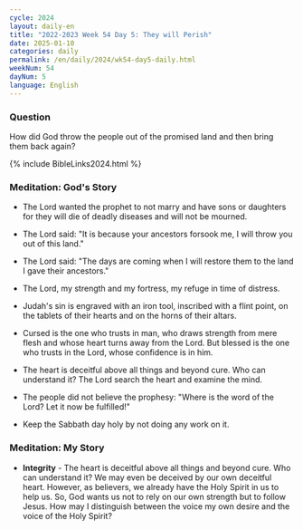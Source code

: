 ```yaml
---
cycle: 2024
layout: daily-en
title: "2022-2023 Week 54 Day 5: They will Perish"
date: 2025-01-10
categories: daily
permalink: /en/daily/2024/wk54-day5-daily.html
weekNum: 54
dayNum: 5
language: English
---
```


### Question     
How did God throw the people out of the promised land and then bring them back again?

{% include BibleLinks2024.html %} 

### Meditation: God's Story   
+ The Lord wanted the prophet to not marry and have sons or daughters for they will die of deadly diseases and will not be mourned. 

+ The Lord said: "It is because your ancestors forsook me, I will throw you out of this land." 

+ The Lord said: "The days are coming when I will restore them to the land I gave their ancestors." 

+ The Lord, my strength and my fortress, my refuge in time of distress. 

+ Judah's sin is engraved with an iron tool, inscribed with a flint point, on the tablets of their hearts and on the horns of their altars. 

+ Cursed is the one who trusts in man, who draws strength from mere flesh and whose heart turns away from the Lord. But blessed is the one who trusts in the Lord, whose confidence is in him. 

+ The heart is deceitful above all things and beyond cure. Who can understand it? The Lord search the heart and examine the mind. 

+ The people did not believe the prophesy: "Where is the word of the Lord? Let it now be fulfilled!" 

+ Keep the Sabbath day holy by not doing any work on it. 

### Meditation: My Story   
+ **Integrity** - The heart is deceitful above all things and beyond cure. Who can understand it? We may even be deceived by our own deceitful heart. However, as believers, we already have the Holy Spirit in us to help us. So, God wants us not to rely on our own strength but to follow Jesus. How may I distinguish between the voice my own desire and the voice of the Holy Spirit? 
